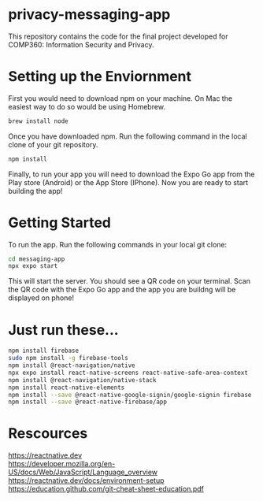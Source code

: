 # privacy-messaging-app

This repository contains the code for the final project developed for COMP360: Information Security and Privacy.

# Setting up the Enviornment

First you would need to download npm on your machine. On Mac the easiest way to do so would be using Homebrew.

```bash
brew install node
```

Once you have downloaded npm. Run the following command in the local clone of your git repository.

```bash
npm install
```

Finally, to run your app you will need to download the Expo Go app from the Play store (Android) or the App Store (IPhone).
Now you are ready to start building the app!

# Getting Started

To run the app. Run the following commands in your local git clone:

```bash
cd messaging-app
npx expo start
```

This will start the server. You should see a QR code on your terminal. Scan the QR code with the Expo Go app and the app you are buildng will be displayed on phone!

# Just run these...

```bash
npm install firebase
sudo npm install -g firebase-tools
npm install @react-navigation/native
npx expo install react-native-screens react-native-safe-area-context
npm install @react-navigation/native-stack
npm install react-native-elements
npm install --save @react-native-google-signin/google-signin firebase
npm install --save @react-native-firebase/app
```

# Rescources

https://reactnative.dev <br />
https://developer.mozilla.org/en-US/docs/Web/JavaScript/Language_overview <br />
https://reactnative.dev/docs/environment-setup <br />
https://education.github.com/git-cheat-sheet-education.pdf <br />
